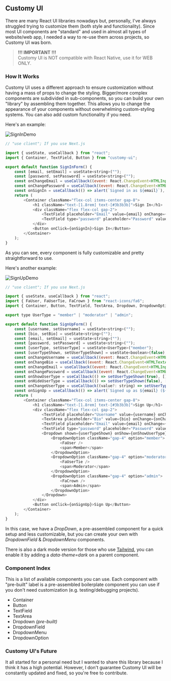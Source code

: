 ## Customy UI

There are many React UI libraries nowadays but, personally, I've always struggled trying to customize them (both style and functionality). Since most UI components are "standard" and used in almost all types of website/web app, I needed a way to re-use them across projects, so Customy UI was born.

> **!!! IMPORTANT !!!**<br>
Customy UI is NOT compatible with React Native, use it for WEB ONLY.

### How It Works

Customy UI uses a different approach to ensure customization without having a mass of props to change the styling. Bigger/more complex components are subdivided in sub-components, so you can build your own "library" by assembling them together. This allows you to change the appearance of your components without overwhelming custom-styling systems. You can also add custom functionality if you need.

Here's an example:

![SignInDemo](https://imgur.com/ek7Q7DK.png)

```js
// "use client"; If you use Next.js

import { useState, useCallback } from "react";
import { Container, TextField, Button } from "customy-ui";

export default function SignInForm() {
    const [email, setEmail] = useState<string>("");
    const [password, setPassword] = useState<string>("");
    const onChangeEmail = useCallback((event: React.ChangeEvent<HTMLInputElement>) => setEmail(event.target.value), []);
    const onChangePassword = useCallback((event: React.ChangeEvent<HTMLInputElement>) => setPassword(event.target.value), []);
    const onSignIn = useCallback(() => alert(`Signed in as ${email}`), [email]);
    return (
        <Container className="flex-col items-center gap-8">
            <h1 className="text-[1.8rem] text-[#3b3b3b]">Sign In</h1>
            <div className="flex flex-col gap-2">
                <TextField placeholder="Email" value={email} onChange={onChangeEmail} />
                <TextField type="password" placeholder="Password" value={password} onChange={onChangePassword} />
            </div>
            <Button onClick={onSignIn}>Sign In</Button>
        </Container>
    );
}
```

As you can see, every component is fully customizable and pretty straightforward to use.

Here's another example:

![SignUpDemo](https://imgur.com/nnfeZQy.png)

```js
// "use client"; If you use Next.js

import { useState, useCallback } from "react";
import { FaUser, FaUserTie, FaCrown } from "react-icons/fa6";
import { Container, Button, TextField, TextArea, Dropdown, DropdownOption } from "customy-ui";

export type UserType = "member" | "moderator" | "admin";

export default function SignUpForm() {
    const [username, setUsername] = useState<string>("");
    const [bio, setBio] = useState<string>("");
    const [email, setEmail] = useState<string>("");
    const [password, setPassword] = useState<string>("");
    const [userType, setUserType] = useState<UserType>("member");
    const [userTypeShown, setUserTypeShown] = useState<boolean>(false);
    const onChangeUsername = useCallback((event: React.ChangeEvent<HTMLInputElement>) => setUsername(event.target.value), []);
    const onChangeBio = useCallback((event: React.ChangeEvent<HTMLTextAreaElement>) => setBio(event.target.value), []);
    const onChangeEmail = useCallback((event: React.ChangeEvent<HTMLInputElement>) => setEmail(event.target.value), []);
    const onChangePassword = useCallback((event: React.ChangeEvent<HTMLInputElement>) => setPassword(event.target.value), []);
    const onShowUserType = useCallback(() => setUserTypeShown(true), []);
    const onHideUserType = useCallback(() => setUserTypeShown(false), []);
    const onChangeUserType = useCallback((value?: string) => setUserType(value as UserType), []);
    const onSignUp = useCallback(() => alert(`Signed up as ${email} (${username})`), [email, username]);
    return (
        <Container className="flex-col items-center gap-8">
            <h1 className="text-[1.8rem] text-[#3b3b3b]">Sign Up</h1>
            <div className="flex flex-col gap-2">
                <TextField placeholder="Username" value={username} onChange={onChangeUsername} />
                <TextArea placeholder="Bio" value={bio} onChange={onChangeBio} />
                <TextField placeholder="Email" value={email} onChange={onChangeEmail} />
                <TextField type="password" placeholder="Password" value={password} onChange={onChangePassword} />
                <Dropdown shown={userTypeShown} onShow={onShowUserType} onHide={onHideUserType} placeholder="User Type" value={userType} onChange={onChangeUserType}>
                    <DropdownOption className="gap-4" option="member">
                        <FaUser />
                        <span>Member</span>
                    </DropdownOption>
                    <DropdownOption className="gap-4" option="moderator">
                        <FaUserTie />
                        <span>Moderator</span>
                    </DropdownOption>
                    <DropdownOption className="gap-4" option="admin">
                        <FaCrown />
                        <span>Admin</span>
                    </DropdownOption>
                </Dropdown>
            </div>
            <Button onClick={onSignUp}>Sign Up</Button>
        </Container>
    );
}
```

In this case, we have a _DropDown_, a pre-assembled component for a quick setup and less customizable, but you can create your own with _DropdownField_ & _DropdownMenu_ components.

There is also a dark mode version for those who use [Tailwind](https://tailwindcss.com/docs/dark-mode#using-a-data-attribute), you can enable it by adding a _data-theme=dark_ on a parent component.

### Component Index

This is a list of available components you can use. Each component with "pre-built" label is a pre-assembled boilerplate component you can use if you don't need customization (e.g. testing/debugging projects).

- Container
- Button
- TextField
- TextArea
- Dropdown _(pre-built)_
- DropdownField
- DropdownMenu
- DropdownOption

### Customy UI's Future

It all started for a personal need but I wanted to share this library because I think it has a high potential. However, I don't guarantee Customy UI will be constantly updated and fixed, so you're free to contribute.

